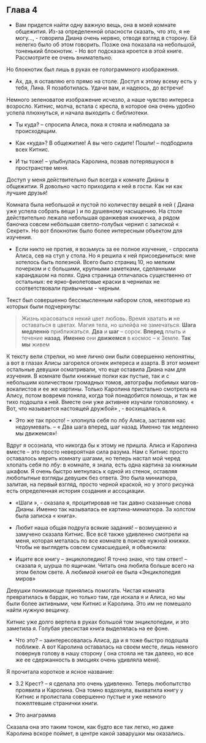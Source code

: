 ## Глава 4

- Вам придется найти одну важную вещь, она в моей комнате общежития. Из-за определенной опасности сказать, что это, я не
  могу…, - говорила Диана очень нервно, отводя взгляд в сторону. Ей нелегко было об этом говорить. Позже она показала на
  небольшой, тоненький блокнотик. - Но вот подсказка кроется в этой книге. Рассмотрите ее очень внимательно.

Но блокнотик был лишь в руках ее голограммного изображения.

- Ах, да, я оставляю его прямо на столе. Доступ к этому всему есть у тебя, Лина. Я позаботилась. Удачи вам, и надеюсь,
  до встречи!

Немного зеленоватое изображение исчезло, а наше чувство интереса возросло. Китнис, молча, встала с кресла, в которое она
очень удобно успела плюхнуться, и начала выходить с библиотеки.

- Ты куда? – спросила Алиса, пока я стояла и наблюдала за происходящим.

- Как «куда»? В общежитие! А вы чего сидите! Пошли! – подбодрила всех Китнис.

- И ты тоже! – улыбнулась Каролина, позвав потерявшуюся в пространстве меня.

Доступ у меня действительно был всегда к комнате Дианы в общежитии. Я довольно часто приходила к ней в гости. Как ни как
лучшие друзья!

Комната была небольшой и пустой по количеству вещей в ней ( Диана уже успела собрать вещи ) и по душевному насыщению. На
столе действительно лежала небольшая оранжевая книжечка, а рядом баночка совсем небольшая светло-голубых чернил с
запиской « Секрет». Но вот блокнотик было более интересным объектом для изучения.

- Если никто не против, я возьмусь за ее полное изучение, - спросила Алиса, сев на стул у стола. Но я решила к ней
  присоединиться: мне хотелось быть полезной. Всего было страниц 10, но мелким почерком и с большими, крупными
  заметками, сделанными карандашом на полях. Одна страница отличалась существенно от остальных: ее ярко-фиолетовые
  краски в чернилах не соответствовали привычным - черным.

Текст был совершенно бессмысленным набором слов, некоторые из которых были подчеркнуты:

> Жизнь красоваться некий цвет любовь. Время хватать __и__ не оставаться в цветах. Магия тела, но шлейфа не замечаться.
  __Шага__ __медленно__ приближаться. __Два__ и __шаг__ – сорок. __Вперед__ плыть и течение __назад__. __Именно__ они
  __движемся__ в космос – к Земле. __Так__ __мы__ живем

К тексту вели стрелки, но мне лично они были совершенно непонятны, а вот в глазах Алисы загорелся огонек интереса и
азарта. В этот момент остальные девушки осматривали, что еще оставила Диана нам для изучения. В комнате были книжные
полки как пустые, так и с небольшим количеством громадных томов, автографы любимых магов-вокалистов и ее же картины.
Только Каролина пристально смотрела на Алису, потом вовремя поняла, когда той понадобится помощь, и так же тихо подошла
к ней. Вместе они уже активнее изучали головоломку. « Вот, что называется настоящей дружбой» , - восхищалась я.

- Это же так просто! – хлопнула себя по лбу Алиса, заставляя нас недоумевать. – « Два шага вперед, шаг назад. Именно так
  медленно мы движемся»!

Вдруг я осознала, что никогда бы к этому не пришла. Алиса и Каролина вместе – это просто невероятная сила разума. Нам с
Китнис просто оставалось мерить комнату шагами, но теперь настал мой черед хлопать себя по лбу: в комнате, я знала, есть
одна картина за книжным шкафом. Я очень быстро метнулась к одной из стенок, оставляя любопытные взгляды девушек без
ответа. Это была миниатюра, залитая, на первый взгляд, просто черной краской, но у этого рисунка есть определенная
история создания и ассоциации.

- «Шаги », - сказала я, процитировав не так давно сказанные слова Дианы. Именно так называлась ее картина-миниатюра. За
  холстом была записка « книга».

- Любит наша общая подруга всякие задания! – возмущенно и замучено сказала Китнис. Все всё также удивленно смотрели на
  меня, которая металась по все комнате в поиске нужной книжки. Чтобы не выглядеть совсем сумасшедшей, я объяснила:

- Ищите все книгу – энциклопедию! Я точно знаю, что там ответ! – сказала я, шурша по ящичкам. Читать она любила больше
  всего на этом белом свете. А любимой книгой ее была «Энциклопедия миров»

Девушки понимающе принялись помогать. Чистая комната превратилась в бардак, но только там, где искала я и Алиса, но мы
были более активными, чем Китнис и Каролина. Это им не помешало найти нужную вещичку.

Китнис уже долго вертела в руках большой том энциклопедии, и это заметила я. Голубая увесистая книга выделялась на ее
фоне.

- Что это? – заинтересовалась Алиса, да и я тоже быстро подошла поближе. А вот Каролина оставалась на своем месте, лишь
  немного повернув голову в нашу сторону ( она стояла не так далеко, но все же ее сдержанность в эмоциях очень удивляла
  меня).

Я прочитала короткое и ясное название:

- 3.2 Крест? – я сделала это очень удивленно. Теперь любопытство проявила и Каролина. Она томно вздохнула, выхватила
  книгу у Китнис и пролистала совершенно пустые и уже немного пожелтевшие странички книги.

- Это анаграмма

Сказала она это таким тоном, как будто все так легко, но даже Каролина вскоре поймет, в центре какой заварушки мы
оказались.
